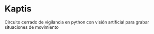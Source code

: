 # Kaptis
Circuito cerrado de vigilancia en python con visión artificial para grabar situaciones de movimiento
